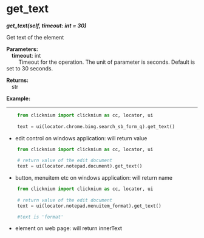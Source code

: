 # get_text
***get_text(self, timeout: int = 30)***  

Get text of the element

**Parameters:**    
    &emsp;**timeout**: int  
        &emsp;&emsp; Timeout for the operation. The unit of parameter is seconds. Default is set to 30 seconds.  

**Returns:**  
    &emsp;str

**Example:**
***
```python
    from clicknium import clicknium as cc, locator, ui
    
    text = ui(locator.chrome.bing.search_sb_form_q).get_text()
```

- edit control on windows application: will return value
```python
    from clicknium import clicknium as cc, locator, ui
    
    # return value of the edit document
    text = ui(locator.notepad.document).get_text()
```

- button, menuitem etc on windows application: will return name
```python
    from clicknium import clicknium as cc, locator, ui
    
    # return value of the edit document
    text = ui(locator.notepad.menuitem_format).get_text()

    #text is 'format'
```

- element on web page: will return innerText